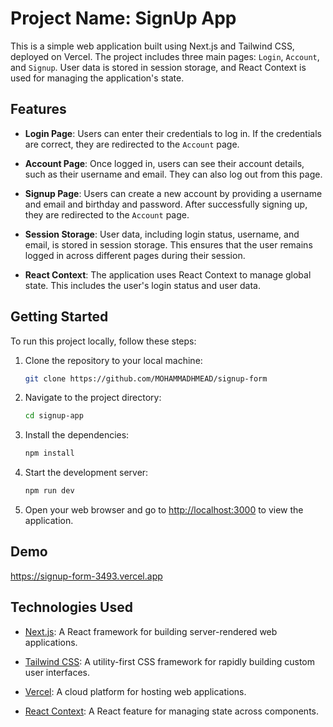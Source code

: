# Project Name: SignUp App

This is a simple web application built using Next.js and Tailwind CSS, deployed on Vercel. The project includes three main pages: `Login`, `Account`, and `Signup`. User data is stored in session storage, and React Context is used for managing the application's state.

## Features

- **Login Page**: Users can enter their credentials to log in. If the credentials are correct, they are redirected to the `Account` page.

- **Account Page**: Once logged in, users can see their account details, such as their username and email. They can also log out from this page.

- **Signup Page**: Users can create a new account by providing a username and email and birthday and password. After successfully signing up, they are redirected to the `Account` page.

- **Session Storage**: User data, including login status, username, and email, is stored in session storage. This ensures that the user remains logged in across different pages during their session.

- **React Context**: The application uses React Context to manage global state. This includes the user's login status and user data.

## Getting Started

To run this project locally, follow these steps:

1. Clone the repository to your local machine:

   ```bash
   git clone https://github.com/MOHAMMADHMEAD/signup-form
   ```

2. Navigate to the project directory:

   ```bash
   cd signup-app
   ```

3. Install the dependencies:

   ```bash
   npm install
   ```

4. Start the development server:

   ```bash
   npm run dev
   ```

5. Open your web browser and go to [http://localhost:3000](http://localhost:3000) to view the application.

## Demo

https://signup-form-3493.vercel.app

## Technologies Used

- [Next.js](https://nextjs.org/): A React framework for building server-rendered web applications.

- [Tailwind CSS](https://tailwindcss.com/): A utility-first CSS framework for rapidly building custom user interfaces.

- [Vercel](https://vercel.com/): A cloud platform for hosting web applications.

- [React Context](https://reactjs.org/docs/context.html): A React feature for managing state across components.